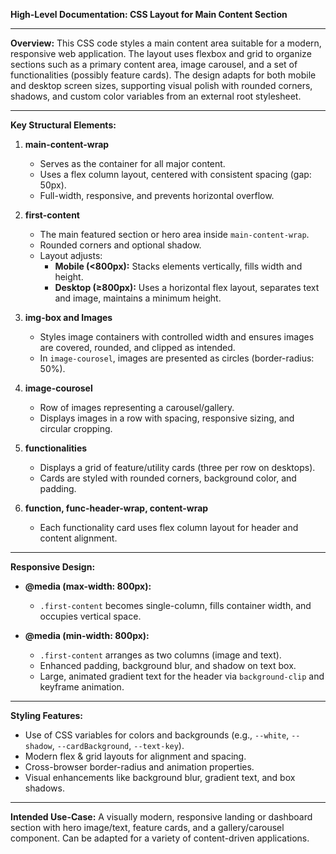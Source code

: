 **High-Level Documentation: CSS Layout for Main Content Section**

---

**Overview:**
This CSS code styles a main content area suitable for a modern, responsive web application. The layout uses flexbox and grid to organize sections such as a primary content area, image carousel, and a set of functionalities (possibly feature cards). The design adapts for both mobile and desktop screen sizes, supporting visual polish with rounded corners, shadows, and custom color variables from an external root stylesheet.

---

**Key Structural Elements:**

1. **main-content-wrap**
   - Serves as the container for all major content.
   - Uses a flex column layout, centered with consistent spacing (gap: 50px).
   - Full-width, responsive, and prevents horizontal overflow.

2. **first-content**
   - The main featured section or hero area inside `main-content-wrap`.
   - Rounded corners and optional shadow.
   - Layout adjusts:
     - **Mobile (<800px):** Stacks elements vertically, fills width and height.
     - **Desktop (≥800px):** Uses a horizontal flex layout, separates text and image, maintains a minimum height.

3. **img-box and Images**
   - Styles image containers with controlled width and ensures images are covered, rounded, and clipped as intended.
   - In `image-courosel`, images are presented as circles (border-radius: 50%).

4. **image-courosel**
   - Row of images representing a carousel/gallery.
   - Displays images in a row with spacing, responsive sizing, and circular cropping.

5. **functionalities**
   - Displays a grid of feature/utility cards (three per row on desktops).
   - Cards are styled with rounded corners, background color, and padding.

6. **function, func-header-wrap, content-wrap**
   - Each functionality card uses flex column layout for header and content alignment.

---

**Responsive Design:**

- **@media (max-width: 800px):**
  - `.first-content` becomes single-column, fills container width, and occupies vertical space.

- **@media (min-width: 800px):**
  - `.first-content` arranges as two columns (image and text).
  - Enhanced padding, background blur, and shadow on text box.
  - Large, animated gradient text for the header via `background-clip` and keyframe animation.

---

**Styling Features:**

- Use of CSS variables for colors and backgrounds (e.g., `--white`, `--shadow`, `--cardBackground`, `--text-key`).
- Modern flex & grid layouts for alignment and spacing.
- Cross-browser border-radius and animation properties.
- Visual enhancements like background blur, gradient text, and box shadows.

---

**Intended Use-Case:**
A visually modern, responsive landing or dashboard section with hero image/text, feature cards, and a gallery/carousel component. Can be adapted for a variety of content-driven applications.